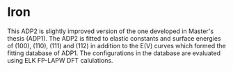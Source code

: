 # Iron

This ADP2 is slightly improved version of the one developed in Master's thesis (ADP1). The ADP2 is fitted to elastic constants and surface energies of (100), (110), (111) and (112) in addition to the E(V) curves which formed the fitting database of ADP1. The configurations in the database are evaluated using ELK FP-LAPW DFT calulations.  
